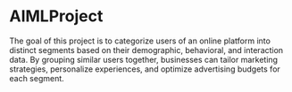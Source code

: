 # AIMLProject
The goal of this project is to categorize users of an online platform into distinct segments based on their demographic, behavioral, and interaction data. By grouping similar users together, businesses can tailor marketing strategies, personalize experiences, and optimize advertising budgets for each segment.
